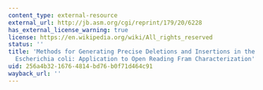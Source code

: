 ```yaml
---
content_type: external-resource
external_url: http://jb.asm.org/cgi/reprint/179/20/6228
has_external_license_warning: true
license: https://en.wikipedia.org/wiki/All_rights_reserved
status: ''
title: 'Methods for Generating Precise Deletions and Insertions in the Genome of Wild-Type
  Escherichia coli: Application to Open Reading Fram Characterization'
uid: 256a4b32-1676-4814-bd76-b0f71d464c91
wayback_url: ''
---
```

